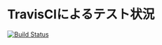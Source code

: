 # TravisCIによるテスト状況

[![Build Status](https://travis-ci.org/gomachan46/travis_sample.svg?branch=master)](https://travis-ci.org/gomachan46/travis_sample)

